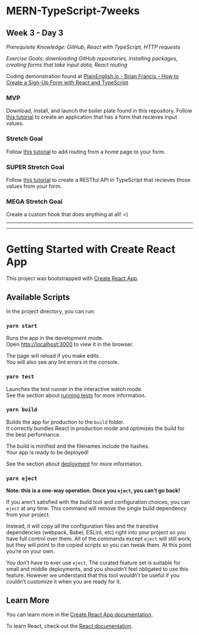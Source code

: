 # MERN-TypeScript-7weeks

## Week 3 - Day 3

*Prerequisite Knowledge: GitHub, React with TypeScript, HTTP requests*

*Exercise Goals: downloading GitHub repositories, installing packages, creating forms that take input data, React routing*

Coding demonstration found at [PlainEnglish.io - Brian Francis - How to Create a Sign-Up Form with React and TypeScript](https://javascript.plainenglish.io/creating-a-sign-up-form-in-react-with-typescript-516b1a172913)

### MVP

Download, install, and launch the boiler plate found in this repository. Follow [this tutorial](https://javascript.plainenglish.io/creating-a-sign-up-form-in-react-with-typescript-516b1a172913) to create an application that has a form that recieves input values.

### Stretch Goal
Follow [this tutorial](https://dev-yakuza.posstree.com/en/react/react-router/) to add routing from a home page to your form.

### SUPER Stretch Goal
Follow [this tutorial](https://auth0.com/blog/node-js-and-typescript-tutorial-build-a-crud-api/) to create a RESTful API in TypeScript that recieves those values from your form.

### MEGA Stretch Goal
Create a custom hook that does anything at all! =)

------
------

# Getting Started with Create React App

This project was bootstrapped with [Create React App](https://github.com/facebook/create-react-app).

## Available Scripts

In the project directory, you can run:

### `yarn start`

Runs the app in the development mode.\
Open [http://localhost:3000](http://localhost:3000) to view it in the browser.

The page will reload if you make edits.\
You will also see any lint errors in the console.

### `yarn test`

Launches the test runner in the interactive watch mode.\
See the section about [running tests](https://facebook.github.io/create-react-app/docs/running-tests) for more information.

### `yarn build`

Builds the app for production to the `build` folder.\
It correctly bundles React in production mode and optimizes the build for the best performance.

The build is minified and the filenames include the hashes.\
Your app is ready to be deployed!

See the section about [deployment](https://facebook.github.io/create-react-app/docs/deployment) for more information.

### `yarn eject`

**Note: this is a one-way operation. Once you `eject`, you can’t go back!**

If you aren’t satisfied with the build tool and configuration choices, you can `eject` at any time. This command will remove the single build dependency from your project.

Instead, it will copy all the configuration files and the transitive dependencies (webpack, Babel, ESLint, etc) right into your project so you have full control over them. All of the commands except `eject` will still work, but they will point to the copied scripts so you can tweak them. At this point you’re on your own.

You don’t have to ever use `eject`. The curated feature set is suitable for small and middle deployments, and you shouldn’t feel obligated to use this feature. However we understand that this tool wouldn’t be useful if you couldn’t customize it when you are ready for it.

## Learn More

You can learn more in the [Create React App documentation](https://facebook.github.io/create-react-app/docs/getting-started).

To learn React, check out the [React documentation](https://reactjs.org/).
